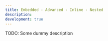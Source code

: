 ```yaml
---
title: Embedded - Advanced - Inline - Nested
description: 
development: true
---
```


TODO: Some dummy description
